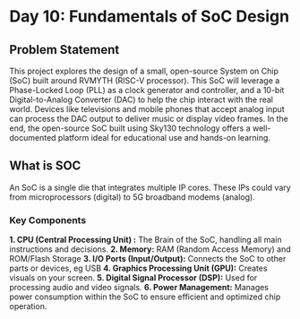 # Day 10: Fundamentals of SoC Design

## Problem Statement 
This project explores the design of a small, open-source System on Chip (SoC) built around RVMYTH (RISC-V processor). This SoC will leverage a Phase-Locked Loop (PLL) as a clock generator and controller, and a 10-bit Digital-to-Analog Converter (DAC) to help the chip interact with the real world. Devices like televisions and mobile phones that accept analog input can process the DAC output to deliver music or display video frames. In the end, the open-source SoC built using Sky130 technology offers a well-documented platform ideal for educational use and hands-on learning.

## What is SOC
An SoC is a single die that integrates multiple IP cores. These IPs could vary from microprocessors (digital) to 5G broadband modems (analog). 

### Key Components 
**1. CPU (Central Processing Unit) :**  The Brain  of the SoC, handling all main instructions and decisions.
**2. Memory:** RAM (Random Access Memory) and ROM/Flash Storage
**3. I/O Ports (Input/Output):**  Connects the SoC to other parts or devices, eg USB
**4. Graphics Processing Unit (GPU):** Creates visuals on your screen.
**5. Digital Signal Processor (DSP):** Used for processing audio and video signals.
**6. Power Management:** Manages power consumption within the SoC to ensure efficient and optimized chip operation.

